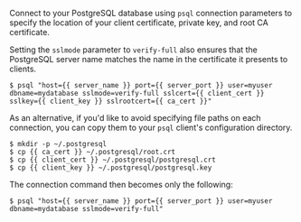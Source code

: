 Connect to your PostgreSQL database using `psql` connection parameters to specify the location of your client certificate, private key, and root CA certificate.

Setting the `sslmode` parameter to `verify-full` also ensures that the PostgreSQL server name matches the name in the certificate it presents to clients.

```shell-session
$ psql "host={{ server_name }} port={{ server_port }} user=myuser dbname=mydatabase sslmode=verify-full sslcert={{ client_cert }} sslkey={{ client_key }} sslrootcert={{ ca_cert }}"
```

As an alternative, if you'd like to avoid specifying file paths on each connection, you can copy them to your `psql` client's configuration directory.

```shell-session
$ mkdir -p ~/.postgresql
$ cp {{ ca_cert }} ~/.postgresql/root.crt
$ cp {{ client_cert }} ~/.postgresql/postgresql.crt
$ cp {{ client_key }} ~/.postgresql/postgresql.key
```

The connection command then becomes only the following:

```shell-session
$ psql "host={{ server_name }} port={{ server_port }} user=myuser dbname=mydatabase sslmode=verify-full"
```
